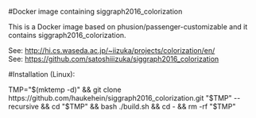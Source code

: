 #Docker image containing siggraph2016_colorization

This is a Docker image based on phusion/passenger-customizable and it contains siggraph2016_colorization.

See: http://hi.cs.waseda.ac.jp/~iizuka/projects/colorization/en/  
See: https://github.com/satoshiiizuka/siggraph2016_colorization


#Installation (Linux):

  TMP="$(mktemp -d)"  &&  git clone https://github.com/haukehein/siggraph2016_colorization.git "$TMP" --recursive  &&  cd "$TMP"  &&  bash ./build.sh  &&  cd -  &&  rm -rf "$TMP"
 
